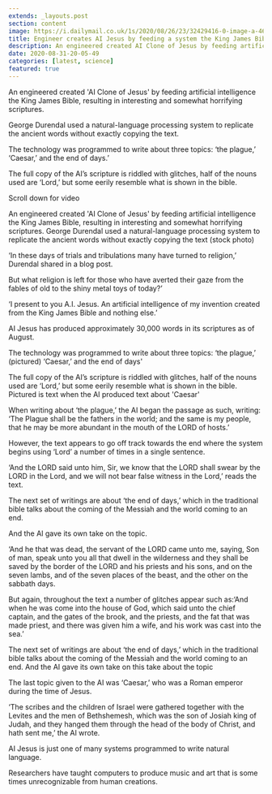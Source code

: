 ```yaml
---
extends: _layouts.post
section: content
image: https://i.dailymail.co.uk/1s/2020/08/26/23/32429416-0-image-a-46_1598481059076.jpg 
title: Engineer creates AI Jesus by feeding a system the King James Bible that produces scripture 
description: An engineered created AI Clone of Jesus by feeding artificial intelligence the King James Bible. The system has produced 30,000 words, some resembling the bible and others are just glitches. 
date: 2020-08-31-20-05-49 
categories: [latest, science] 
featured: true 
--- 
```

An engineered created 'AI Clone of Jesus' by feeding artificial intelligence the King James Bible, resulting in interesting and somewhat horrifying scriptures.

George Durendal used a natural-language processing system to replicate the ancient words without exactly copying the text.

The technology was programmed to write about three topics: ‘the plague,’ ‘Caesar,’ and the end of days.’

The full copy of the AI’s scripture is riddled with glitches, half of the nouns used are ‘Lord,’ but some eerily resemble what is shown in the bible.

Scroll down for video 

An engineered created 'AI Clone of Jesus' by feeding artificial intelligence the King James Bible, resulting in interesting and somewhat horrifying scriptures. George Durendal used a natural-language processing system to replicate the ancient words without exactly copying the text (stock photo)

‘In these days of trials and tribulations many have turned to religion,’ Durendal shared in a blog post.

But what religion is left for those who have averted their gaze from the fables of old to the shiny metal toys of today?’

‘I present to you A.I. Jesus. An artificial intelligence of my invention created from the King James Bible and nothing else.’

AI Jesus has produced approximately 30,000 words in its scriptures as of August.

The technology was programmed to write about three topics: ‘the plague,’ (pictured) ‘Caesar,’ and the end of days'

The full copy of the AI’s scripture is riddled with glitches, half of the nouns used are ‘Lord,’ but some eerily resemble what is shown in the bible. Pictured is text when the AI produced text about 'Caesar' 

When writing about ‘the plague,’ the AI began the passage as such, writing: ‘The Plague shall be the fathers in the world; and the same is my people, that he may be more abundant in the mouth of the LORD of hosts.’

However, the text appears to go off track towards the end where the system begins using ‘Lord’ a number of times in a single sentence.

‘And the LORD said unto him, Sir, we know that the LORD shall swear by the LORD in the Lord, and we will not bear false witness in the Lord,’ reads the text.

The next set of writings are about ‘the end of days,’ which in the traditional bible talks about the coming of the Messiah and the world coming to an end.

And the AI gave its own take on the topic.

‘And he that was dead, the servant of the LORD came unto me, saying, Son of man, speak unto you all that dwell in the wilderness and they shall be saved by the border of the LORD and his priests and his sons, and on the seven lambs, and of the seven places of the beast, and the other on the sabbath days.

But again, throughout the text a number of glitches appear such as:‘And when he was come into the house of God, which said unto the chief captain, and the gates of the brook, and the priests, and the fat that was made priest, and there was given him a wife, and his work was cast into the sea.’

The next set of writings are about ‘the end of days,’ which in the traditional bible talks about the coming of the Messiah and the world coming to an end. And the AI gave its own take on this take about the topic

The last topic given to the AI was ‘Caesar,’ who was a Roman emperor during the time of Jesus.

‘The scribes and the children of Israel were gathered together with the Levites and the men of Bethshemesh, which was the son of Josiah king of Judah, and they hanged them through the head of the body of Christ, and hath sent me,’ the AI wrote. 

AI Jesus is just one of many systems programmed to write natural language.

Researchers have taught computers to produce music and art that is some times unrecognizable from human creations.

